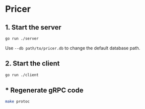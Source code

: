 # Pricer

## 1. Start the server

```bash
go run ./server
```

Use `--db path/to/pricer.db` to change the default database path.

## 2. Start the client

```bash
go run ./client
```

## * Regenerate gRPC code

```bash
make protoc
```